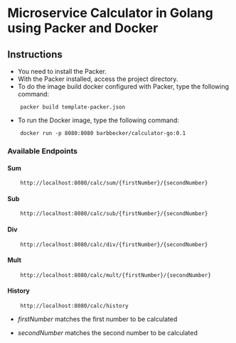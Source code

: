# Microservice Calculator in Golang using Packer and Docker

## Instructions

- You need to install the Packer.
- With the Packer installed, access the project directory.
- To do the image build docker configured with Packer, type the following command:

```
    packer build template-packer.json
```

- To run the Docker image, type the following command:

```
    docker run -p 8080:8080 barbbecker/calculator-go:0.1
```

### Available Endpoints

#### Sum

```
    http://localhost:8080/calc/sum/{firstNumber}/{secondNumber}
```

#### Sub

```
    http://localhost:8080/calc/sub/{firstNumber}/{secondNumber}
```

#### Div

```
    http://localhost:8080/calc/div/{firstNumber}/{secondNumber}
```

#### Mult

```
    http://localhost:8080/calc/mult/{firstNumber}/{secondNumber}
```

#### History

```
    http://localhost:8080/calc/history
```

- *firstNumber* matches the first number to be calculated

- *secondNumber* matches the second number to be calculated